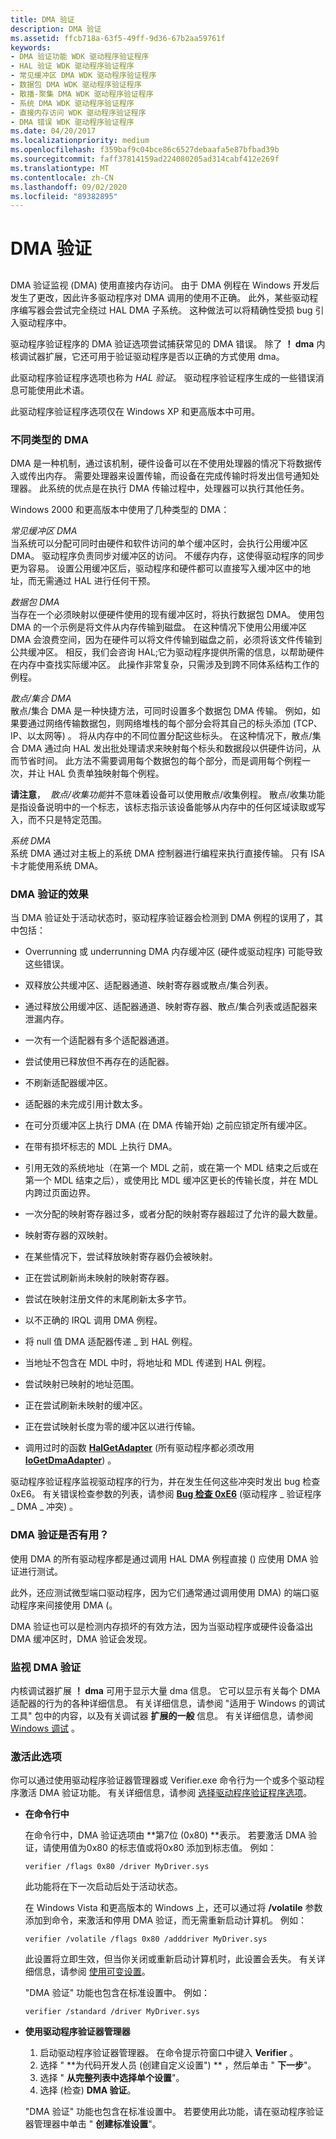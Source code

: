 ```yaml
---
title: DMA 验证
description: DMA 验证
ms.assetid: ffcb718a-63f5-49ff-9d36-67b2aa59761f
keywords:
- DMA 验证功能 WDK 驱动程序验证程序
- HAL 验证 WDK 驱动程序验证程序
- 常见缓冲区 DMA WDK 驱动程序验证程序
- 数据包 DMA WDK 驱动程序验证程序
- 散播-聚集 DMA WDK 驱动程序验证程序
- 系统 DMA WDK 驱动程序验证程序
- 直接内存访问 WDK 驱动程序验证程序
- DMA 错误 WDK 驱动程序验证程序
ms.date: 04/20/2017
ms.localizationpriority: medium
ms.openlocfilehash: f359baf9c04bce86c6527debaafa5e87bfbad39b
ms.sourcegitcommit: faff37814159ad224080205ad314cabf412e269f
ms.translationtype: MT
ms.contentlocale: zh-CN
ms.lasthandoff: 09/02/2020
ms.locfileid: "89382895"
---
```

# <a name="dma-verification"></a>DMA 验证


## <span id="ddk_dma_verification_tools"></span><span id="DDK_DMA_VERIFICATION_TOOLS"></span>


DMA 验证监视 (DMA) 使用直接内存访问。 由于 DMA 例程在 Windows 开发后发生了更改，因此许多驱动程序对 DMA 调用的使用不正确。 此外，某些驱动程序编写器会尝试完全绕过 HAL DMA 子系统。 这种做法可以将精确性受损 bug 引入驱动程序中。

驱动程序验证程序的 DMA 验证选项尝试捕获常见的 DMA 错误。 除了 **！ dma** 内核调试器扩展，它还可用于验证驱动程序是否以正确的方式使用 dma。

此驱动程序验证程序选项也称为 *HAL 验证*。 驱动程序验证程序生成的一些错误消息可能使用此术语。

此驱动程序验证程序选项仅在 Windows XP 和更高版本中可用。

### <a name="span-iddifferent_types_of_dmaspanspan-iddifferent_types_of_dmaspandifferent-types-of-dma"></a><span id="different_types_of_dma"></span><span id="DIFFERENT_TYPES_OF_DMA"></span>不同类型的 DMA

DMA 是一种机制，通过该机制，硬件设备可以在不使用处理器的情况下将数据传入或传出内存。 需要处理器来设置传输，而设备在完成传输时将发出信号通知处理器。 此系统的优点是在执行 DMA 传输过程中，处理器可以执行其他任务。

Windows 2000 和更高版本中使用了几种类型的 DMA：

<span id="Common-buffer_DMA"></span><span id="common-buffer_dma"></span><span id="COMMON-BUFFER_DMA"></span>*常见缓冲区 DMA*  
当系统可以分配可同时由硬件和软件访问的单个缓冲区时，会执行公用缓冲区 DMA。 驱动程序负责同步对缓冲区的访问。 不缓存内存，这使得驱动程序的同步更为容易。 设置公用缓冲区后，驱动程序和硬件都可以直接写入缓冲区中的地址，而无需通过 HAL 进行任何干预。

<span id="Packet_DMA"></span><span id="packet_dma"></span><span id="PACKET_DMA"></span>*数据包 DMA*  
当存在一个必须映射以便硬件使用的现有缓冲区时，将执行数据包 DMA。 使用包 DMA 的一个示例是将文件从内存传输到磁盘。 在这种情况下使用公用缓冲区 DMA 会浪费空间，因为在硬件可以将文件传输到磁盘之前，必须将该文件传输到公共缓冲区。 相反，我们会咨询 HAL;它为驱动程序提供所需的信息，以帮助硬件在内存中查找实际缓冲区。 此操作非常复杂，只需涉及到跨不同体系结构工作的例程。

<span id="Scatter_gather_DMA"></span><span id="scatter_gather_dma"></span><span id="SCATTER_GATHER_DMA"></span>*散点/集合 DMA*  
散点/集合 DMA 是一种快捷方法，可同时设置多个数据包 DMA 传输。 例如，如果要通过网络传输数据包，则网络堆栈的每个部分会将其自己的标头添加 (TCP、IP、以太网等) 。 将从内存中的不同位置分配这些标头。 在这种情况下，散点/集合 DMA 通过向 HAL 发出批处理请求来映射每个标头和数据段以供硬件访问，从而节省时间。 此方法不需要调用每个数据包的每个部分，而是调用每个例程一次，并让 HAL 负责单独映射每个例程。

**请注意**，  *散点/收集功能*并不意味着设备可以使用散点/收集例程。 散点/收集功能是指设备说明中的一个标志，该标志指示该设备能够从内存中的任何区域读取或写入，而不只是特定范围。

 

<span id="System_DMA"></span><span id="system_dma"></span><span id="SYSTEM_DMA"></span>*系统 DMA*  
系统 DMA 通过对主板上的系统 DMA 控制器进行编程来执行直接传输。 只有 ISA 卡才能使用系统 DMA。

### <a name="span-ideffects_of_dma_verificationspanspan-ideffects_of_dma_verificationspaneffects-of-dma-verification"></a><span id="effects_of_dma_verification"></span><span id="EFFECTS_OF_DMA_VERIFICATION"></span>DMA 验证的效果

当 DMA 验证处于活动状态时，驱动程序验证器会检测到 DMA 例程的误用了，其中包括：

-   Overrunning 或 underrunning DMA 内存缓冲区 (硬件或驱动程序) 可能导致这些错误。

-   双释放公共缓冲区、适配器通道、映射寄存器或散点/集合列表。

-   通过释放公用缓冲区、适配器通道、映射寄存器、散点/集合列表或适配器来泄漏内存。

-   一次有一个适配器有多个适配器通道。

-   尝试使用已释放但不再存在的适配器。

-   不刷新适配器缓冲区。

-   适配器的未完成引用计数太多。

-   在可分页缓冲区上执行 DMA (在 DMA 传输开始) 之前应锁定所有缓冲区。

-   在带有损坏标志的 MDL 上执行 DMA。

-   引用无效的系统地址（在第一个 MDL 之前，或在第一个 MDL 结束之后或在第一个 MDL 结束之后），或使用比 MDL 缓冲区更长的传输长度，并在 MDL 内跨过页面边界。

-   一次分配的映射寄存器过多，或者分配的映射寄存器超过了允许的最大数量。

-   映射寄存器的双映射。

-   在某些情况下，尝试释放映射寄存器仍会被映射。

-   正在尝试刷新尚未映射的映射寄存器。

-   尝试在映射注册文件的末尾刷新太多字节。

-   以不正确的 IRQL 调用 DMA 例程。

-   将 null 值 DMA 适配器传递 \_ 到 HAL 例程。

-   当地址不包含在 MDL 中时，将地址和 MDL 传递到 HAL 例程。

-   尝试映射已映射的地址范围。

-   正在尝试刷新未映射的缓冲区。

-   正在尝试映射长度为零的缓冲区以进行传输。

-   调用过时的函数 [**HalGetAdapter**](/previous-versions/windows/hardware/drivers/ff546644(v=vs.85)) (所有驱动程序都必须改用 [**IoGetDmaAdapter**](/windows-hardware/drivers/ddi/wdm/nf-wdm-iogetdmaadapter)) 。

驱动程序验证程序监视驱动程序的行为，并在发生任何这些冲突时发出 bug 检查0xE6。 有关错误检查参数的列表，请参阅 [**Bug 检查 0xE6**](../debugger/bug-check-0xe6--driver-verifier-dma-violation.md) (驱动程序 \_ 验证程序 \_ DMA \_ 冲突) 。

### <a name="span-idwhen_is_dma_verification_useful_spanspan-idwhen_is_dma_verification_useful_spanwhen-is-dma-verification-useful"></a><span id="when_is_dma_verification_useful_"></span><span id="WHEN_IS_DMA_VERIFICATION_USEFUL_"></span>DMA 验证是否有用？

使用 DMA 的所有驱动程序都是通过调用 HAL DMA 例程直接 () 应使用 DMA 验证进行测试。

此外，还应测试微型端口驱动程序，因为它们通常通过调用使用 DMA) 的端口驱动程序来间接使用 DMA (。

DMA 验证也可以是检测内存损坏的有效方法，因为当驱动程序或硬件设备溢出 DMA 缓冲区时，DMA 验证会发现。

### <a name="span-idmonitoring_dma_verificationspanspan-idmonitoring_dma_verificationspanmonitoring-dma-verification"></a><span id="monitoring_dma_verification"></span><span id="MONITORING_DMA_VERIFICATION"></span>监视 DMA 验证

内核调试器扩展 **！ dma** 可用于显示大量 dma 信息。 它可以显示有关每个 DMA 适配器的行为的各种详细信息。 有关详细信息，请参阅 "适用于 Windows 的调试工具" 包中的内容，以及有关调试器 **扩展的一般** 信息。 有关详细信息，请参阅 [Windows 调试](../debugger/index.md) 。

### <a name="span-idactivating_this_optionspanspan-idactivating_this_optionspanactivating-this-option"></a><span id="activating_this_option"></span><span id="ACTIVATING_THIS_OPTION"></span>激活此选项

你可以通过使用驱动程序验证器管理器或 Verifier.exe 命令行为一个或多个驱动程序激活 DMA 验证功能。 有关详细信息，请参阅 [选择驱动程序验证程序选项](selecting-driver-verifier-options.md)。

-   **在命令行中**

    在命令行中，DMA 验证选项由 **第7位 (0x80) **表示。 若要激活 DMA 验证，请使用值为0x80 的标志值或将0x80 添加到标志值。 例如：

    ```
    verifier /flags 0x80 /driver MyDriver.sys
    ```

    此功能将在下一次启动后处于活动状态。

    在 Windows Vista 和更高版本的 Windows 上，还可以通过将 **/volatile** 参数添加到命令，来激活和停用 DMA 验证，而无需重新启动计算机。 例如：

    ```
    verifier /volatile /flags 0x80 /adddriver MyDriver.sys
    ```

    此设置将立即生效，但当你关闭或重新启动计算机时，此设置会丢失。 有关详细信息，请参阅 [使用可变设置](using-volatile-settings.md)。

    "DMA 验证" 功能也包含在标准设置中。 例如：

    ```
    verifier /standard /driver MyDriver.sys
    ```

-   **使用驱动程序验证器管理器**

    1.  启动驱动程序验证器管理器。 在命令提示符窗口中键入 **Verifier** 。
    2.  选择 " **为代码开发人员 (创建自定义设置") ** ，然后单击 " **下一步**"。
    3.  选择 " **从完整列表中选择单个设置**"。
    4.  选择 (检查) **DMA 验证**。

    "DMA 验证" 功能也包含在标准设置中。 若要使用此功能，请在驱动程序验证器管理器中单击 " **创建标准设置**"。

 


